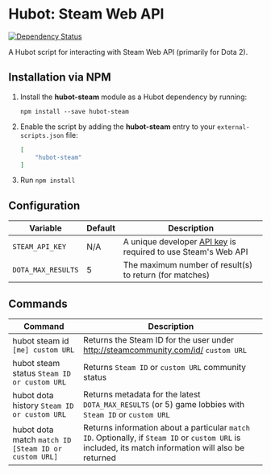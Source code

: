 # Hubot: Steam Web API

[![Dependency Status](https://david-dm.org/ClaudeBot/hubot-steam-webapi.svg?style=flat-square)](https://david-dm.org/ClaudeBot/hubot-steam-webapi)

A Hubot script for interacting with Steam Web API (primarily for Dota 2).


## Installation via NPM

1. Install the __hubot-steam__ module as a Hubot dependency by running:

    ```
    npm install --save hubot-steam
    ```

2. Enable the script by adding the __hubot-steam__ entry to your `external-scripts.json` file:

    ```json
    [
        "hubot-steam"
    ]
    ```

3. Run `npm install`


## Configuration

Variable | Default | Description
--- | --- | ---
`STEAM_API_KEY` | N/A | A unique developer [API key](http://steamcommunity.com/dev/apikey) is required to use Steam's Web API
`DOTA_MAX_RESULTS` | 5 | The maximum number of result(s) to return (for matches)


## Commands

Command | Description
--- | ---
hubot steam id `[me] custom URL` | Returns the Steam ID for the user under http://steamcommunity.com/id/ `custom URL`
hubot steam status `Steam ID or custom URL` | Returns `Steam ID` or `custom URL` community status
hubot dota history `Steam ID or custom URL` | Returns metadata for the latest `DOTA_MAX_RESULTS` (or 5) game lobbies with `Steam ID` or `custom URL`
hubot dota match `match ID [Steam ID or custom URL]` | Returns information about a particular `match ID`. Optionally, if `Steam ID` or `custom URL` is included, its match information will also be returned
